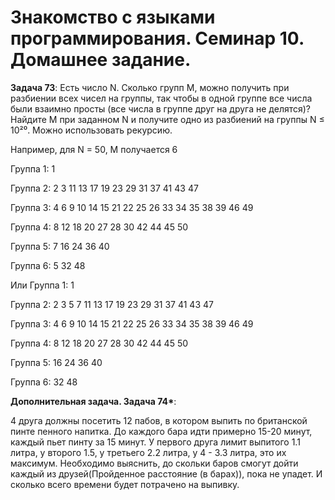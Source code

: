 # Знакомство с языками программирования. Семинар 10. Домашнее задание.
__Задача 73__: Есть число N. Сколько групп M, можно получить при разбиении всех чисел на группы, так чтобы в одной группе все числа были взаимно просты (все числа в группе друг на друга не делятся)? Найдите M при заданном N и получите одно из разбиений на группы N ≤ 10²⁰. Можно использовать рекурсию.

Например, для N = 50, M получается 6

Группа 1: 1

Группа 2: 2 3 11 13 17 19 23 29 31 37 41 43 47

Группа 3: 4 6 9 10 14 15 21 22 25 26 33 34 35 38 39 46 49

Группа 4: 8 12 18 20 27 28 30 42 44 45 50

Группа 5: 7 16 24 36 40

Группа 6: 5 32 48


Или
Группа 1: 1

Группа 2: 2 3 5 7 11 13 17 19 23 29 31 37 41 43 47

Группа 3: 4 6 9 10 14 15 21 22 25 26 33 34 35 38 39 46 49

Группа 4: 8 12 18 20 27 28 30 42 44 45 50

Группа 5: 16 24 36 40

Группа 6: 32 48


__Дополнительная задача. Задача 74*__:

4 друга должны посетить 12 пабов, в котором выпить по британской пинте пенного напитка. До каждого бара идти примерно 15-20 минут, каждый пьет пинту за 15 минут. У первого друга лимит выпитого 1.1 литра, у второго 1.5, у третьего 2.2 литра, у 4 - 3.3 литра, это их максимум. Необходимо выяснить, до скольки баров смогут дойти каждый из друзей(Пройденное расстояние (в барах)), пока не упадет. И сколько всего времени будет потрачено на выпивку.

